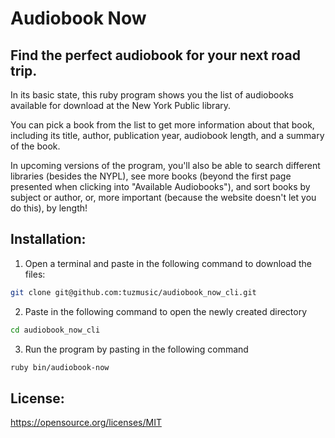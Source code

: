 # Audiobook Now
## Find the perfect audiobook for your next road trip.

In its basic state, this ruby program shows you the list of audiobooks available for download at the New York Public library.

You can pick a book from the list to get more information about that book, including its title, author, publication year, audiobook length, and a summary of the book.

In upcoming versions of the program, you'll also be able to search different libraries (besides the NYPL), see more books (beyond the first page presented when clicking into "Available Audiobooks"), and sort books by subject or author, or, more important (because the website doesn't let you do this), by length!

## Installation:

1. Open a terminal and paste in the following command to download the files:
```bash
git clone git@github.com:tuzmusic/audiobook_now_cli.git
```

2. Paste in the following command to open the newly created directory
```bash
cd audiobook_now_cli
```

3. Run the program by pasting in the following command
```bash
ruby bin/audiobook-now
```

## License:

https://opensource.org/licenses/MIT
